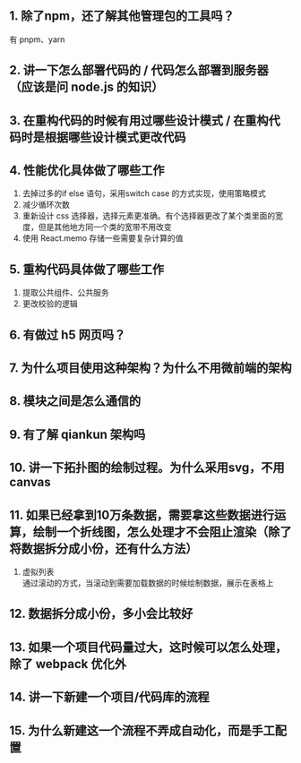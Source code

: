 ## 1. 除了npm，还了解其他管理包的工具吗？
有 pnpm、yarn

## 2. 讲一下怎么部署代码的 / 代码怎么部署到服务器（应该是问 node.js 的知识）

## 3. 在重构代码的时候有用过哪些设计模式 / 在重构代码时是根据哪些设计模式更改代码

## 4. 性能优化具体做了哪些工作
1. 去掉过多的if else 语句，采用switch case 的方式实现，使用策略模式
2. 减少循环次数
3. 重新设计 css 选择器，选择元素更准确。有个选择器更改了某个类里面的宽度，但是其他地方同一个类的宽带不用改变
4. 使用 React.memo 存储一些需要复杂计算的值

## 5. 重构代码具体做了哪些工作
1. 提取公共组件、公共服务
2. 更改校验的逻辑

## 6. 有做过 h5 网页吗？

## 7. 为什么项目使用这种架构？为什么不用微前端的架构

## 8. 模块之间是怎么通信的

## 9. 有了解 qiankun 架构吗
## 10. 讲一下拓扑图的绘制过程。为什么采用svg，不用canvas
## 11. 如果已经拿到10万条数据，需要拿这些数据进行运算，绘制一个折线图，怎么处理才不会阻止渲染（除了将数据拆分成小份，还有什么方法）
1. 虚拟列表  
   通过滚动的方式，当滚动到需要加载数据的时候绘制数据，展示在表格上

## 12. 数据拆分成小份，多小会比较好
## 13. 如果一个项目代码量过大，这时候可以怎么处理，除了 webpack 优化外
## 14. 讲一下新建一个项目/代码库的流程
## 15. 为什么新建这一个流程不弄成自动化，而是手工配置